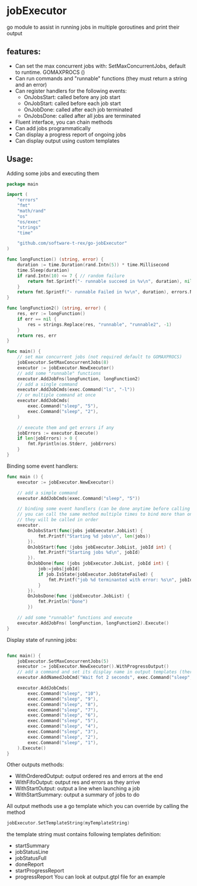 # jobExecutor

go module to assist in running jobs in multiple goroutines and print their output

## features:
- Can set the max concurrent jobs with: SetMaxConcurrentJobs, default to runtime. GOMAXPROCS ()
- Can run commands and "runnable" functions (they must return a string and an error)
- Can register handlers for the following events:
	- OnJobsStart: called before any job start
	- OnJobStart: called before each job start
	- OnJobDone: called after each job terminated
	- OnJobsDone: called after all jobs are terminated
- Fluent interface, you can chain methods
- Can add jobs programmatically
- Can display a progress report of ongoing jobs
- Can display output using custom templates

## Usage:

Adding some jobs and executing them

```go
package main

import (
	"errors"
	"fmt"
	"math/rand"
	"os"
	"os/exec"
	"strings"
	"time"

	"github.com/software-t-rex/go-jobExecutor"
)

func longFunction() (string, error) {
	duration := time.Duration(rand.Intn(5)) * time.Millisecond
	time.Sleep(duration)
	if rand.Intn(10) <= 7 { // random failure
		return fmt.Sprintf("- runnable succeed in %v\n", duration), nil
	}
	return fmt.Sprintf("- runnable Failed in %v\n", duration), errors.New("error while asleep")
}

func longFunction2() (string, error) {
	res, err := longFunction()
	if err == nil {
		res = strings.Replace(res, "runnable", "runnable2", -1)
	}
	return res, err
}

func main() {
	// set max concurrent jobs (not required default to GOMAXPROCS)
	jobExecutor.SetMaxConcurrentJobs(8)
	executor := jobExecutor.NewExecutor()
	// add some "runnable" functions
	executor.AddJobFns(longFunction, longFunction2)
	// add a single command
	executor.AddJobCmds(exec.Command("ls", "-l"))
	// or multiple command at once
	executor.AddJobCmds(
		exec.Command("sleep", "5"),
		exec.Command("sleep", "2"),
	)

	// execute them and get errors if any
	jobErrors := executor.Execute()
	if len(jobErrors) > 0 {
		fmt.Fprintln(os.Stderr, jobErrors)
	}
}
```

Binding some event handlers:
```go
func main () {
	executor := jobExecutor.NewExecutor()

	// add a simple command
	executor.AddJobCmds(exec.Command("sleep", "5"))

	// binding some event handlers (can be done anytime before calling Execute)
	// you can call the same method multiple times to bind more than one handler
	// they will be called in order
	executor.
		OnJobsStart(func(jobs jobExecutor.JobList) {
			fmt.Printf("Starting %d jobs\n", len(jobs))
		}).
		OnJobStart(func (jobs jobExecutor.JobList, jobId int) {
			fmt.Printf("Starting jobs %d\n", jobId)
		}).
		OnJobDone(func (jobs jobExecutor.JobList, jobId int) {
			job:=jobs[jobId]
			if job.IsState(jobExecutor.JobStateFailed) {
				fmt.Printf("job %d terminanted with error: %s\n", jobId, job.Err)
			}
		}).
		OnJobsDone(func (jobExecutor.JobList) {
			fmt.Println("Done")
		})

	// add some "runnable" functions and execute
	executor.AddJobFns( longFunction, longFunction2).Execute()
}
```

Display state of running jobs:
```go

func main() {
	jobExecutor.SetMaxConcurrentJobs(5)
	executor := jobExecutor.NewExecutor().WithProgressOutput()
	// add a command and set its display name in output templates (there's a AddNamedJobFn too)
	executor.AddNamedJobCmd("Wait fot 2 seconds", exec.Command("sleep", "2"))

	executor.AddJobCmds(
		exec.Command("sleep", "10"),
		exec.Command("sleep", "9"),
		exec.Command("sleep", "8"),
		exec.Command("sleep", "7"),
		exec.Command("sleep", "6"),
		exec.Command("sleep", "5"),
		exec.Command("sleep", "4"),
		exec.Command("sleep", "3"),
		exec.Command("sleep", "2"),
		exec.Command("sleep", "1"),
	).Execute()
}
```
Other outputs methods:
- WithOrderedOutput: output ordered res and errors at the end
- WithFifoOutput: output res and errors as they arrive
- WithStartOutput: output a line when launching a job
- WithStartSummary: output a summary of jobs to do

All output methods use a go template which you can override by calling the method
```go
jobExecutor.SetTemplateString(myTemplateString)
```
the template string must contains following templates definition:
- startSummary
- jobStatusLine
- jobStatusFull
- doneReport
- startProgressReport
- progressReport
You can look at output.gtpl file for an example